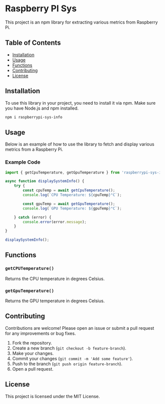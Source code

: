# Raspberry PI Sys 

This project is an npm library for extracting various metrics from Raspberry Pi.

## Table of Contents
- [Installation](#installation)
- [Usage](#usage)
- [Functions](#functions)
- [Contributing](#contributing)
- [License](#license)

## Installation

To use this library in your project, you need to install it via npm. Make sure you have Node.js and npm installed.

```bash
npm i raspberrypi-sys-info
```

## Usage

Below is an example of how to use the library to fetch and display various metrics from a Raspberry Pi.

### Example Code

```typescript
import { getCpuTemperature, getGpuTemperature } from 'raspberrypi-sys-info';

async function displaySystemInfo() {
    try {
        const cpuTemp = await getCpuTemperature();
        console.log(`CPU Temperature: ${cpuTemp}°C`);

        const gpuTemp = await getGpuTemperature();
        console.log(`GPU Temperature: ${gpuTemp}°C`);

    } catch (error) {
        console.error(error.message);
    }
}

displaySystemInfo();
```

## Functions

### `getCPUTemperature()`
Returns the CPU temperature in degrees Celsius.

### `getGpuTemperature()`
Returns the GPU temperature in degrees Celsius.

## Contributing

Contributions are welcome! Please open an issue or submit a pull request for any improvements or bug fixes.

1. Fork the repository.
2. Create a new branch (`git checkout -b feature-branch`).
3. Make your changes.
4. Commit your changes (`git commit -m 'Add some feature'`).
5. Push to the branch (`git push origin feature-branch`).
6. Open a pull request.

## License

This project is licensed under the MIT License. 